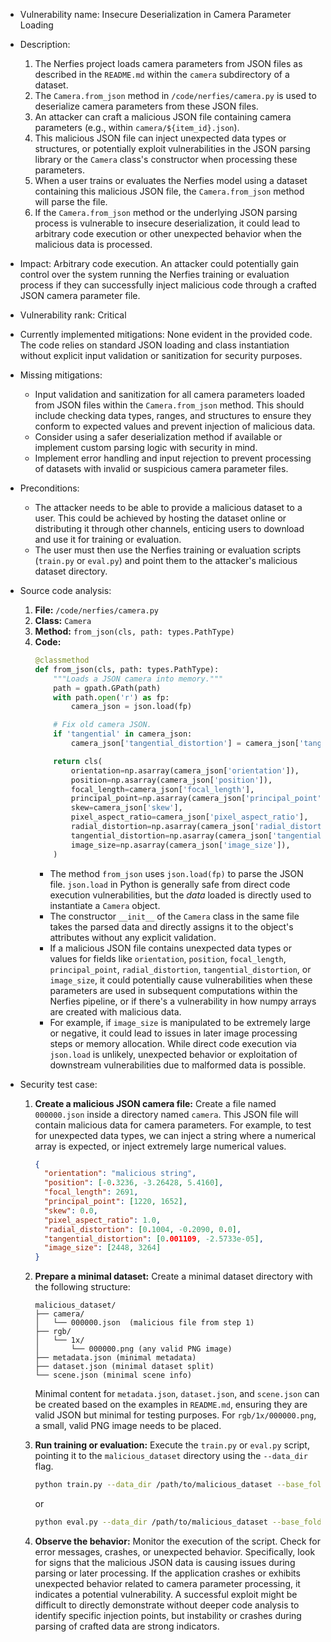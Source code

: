 * Vulnerability name: Insecure Deserialization in Camera Parameter Loading
* Description:
    1. The Nerfies project loads camera parameters from JSON files as described in the `README.md` within the `camera` subdirectory of a dataset.
    2. The `Camera.from_json` method in `/code/nerfies/camera.py` is used to deserialize camera parameters from these JSON files.
    3. An attacker can craft a malicious JSON file containing camera parameters (e.g., within `camera/${item_id}.json`).
    4. This malicious JSON file can inject unexpected data types or structures, or potentially exploit vulnerabilities in the JSON parsing library or the `Camera` class's constructor when processing these parameters.
    5. When a user trains or evaluates the Nerfies model using a dataset containing this malicious JSON file, the `Camera.from_json` method will parse the file.
    6. If the `Camera.from_json` method or the underlying JSON parsing process is vulnerable to insecure deserialization, it could lead to arbitrary code execution or other unexpected behavior when the malicious data is processed.
* Impact: Arbitrary code execution. An attacker could potentially gain control over the system running the Nerfies training or evaluation process if they can successfully inject malicious code through a crafted JSON camera parameter file.
* Vulnerability rank: Critical
* Currently implemented mitigations: None evident in the provided code. The code relies on standard JSON loading and class instantiation without explicit input validation or sanitization for security purposes.
* Missing mitigations:
    - Input validation and sanitization for all camera parameters loaded from JSON files within the `Camera.from_json` method. This should include checking data types, ranges, and structures to ensure they conform to expected values and prevent injection of malicious data.
    - Consider using a safer deserialization method if available or implement custom parsing logic with security in mind.
    - Implement error handling and input rejection to prevent processing of datasets with invalid or suspicious camera parameter files.
* Preconditions:
    - The attacker needs to be able to provide a malicious dataset to a user. This could be achieved by hosting the dataset online or distributing it through other channels, enticing users to download and use it for training or evaluation.
    - The user must then use the Nerfies training or evaluation scripts (`train.py` or `eval.py`) and point them to the attacker's malicious dataset directory.
* Source code analysis:
    1. **File:** `/code/nerfies/camera.py`
    2. **Class:** `Camera`
    3. **Method:** `from_json(cls, path: types.PathType)`
    4. **Code:**
        ```python
        @classmethod
        def from_json(cls, path: types.PathType):
            """Loads a JSON camera into memory."""
            path = gpath.GPath(path)
            with path.open('r') as fp:
                camera_json = json.load(fp)

            # Fix old camera JSON.
            if 'tangential' in camera_json:
                camera_json['tangential_distortion'] = camera_json['tangential']

            return cls(
                orientation=np.asarray(camera_json['orientation']),
                position=np.asarray(camera_json['position']),
                focal_length=camera_json['focal_length'],
                principal_point=np.asarray(camera_json['principal_point']),
                skew=camera_json['skew'],
                pixel_aspect_ratio=camera_json['pixel_aspect_ratio'],
                radial_distortion=np.asarray(camera_json['radial_distortion']),
                tangential_distortion=np.asarray(camera_json['tangential_distortion']),
                image_size=np.asarray(camera_json['image_size']),
            )
        ```
        - The method `from_json` uses `json.load(fp)` to parse the JSON file. `json.load` in Python is generally safe from direct code execution vulnerabilities, but the *data* loaded is directly used to instantiate a `Camera` object.
        - The constructor `__init__` of the `Camera` class in the same file takes the parsed data and directly assigns it to the object's attributes without any explicit validation.
        - If a malicious JSON file contains unexpected data types or values for fields like `orientation`, `position`, `focal_length`, `principal_point`, `radial_distortion`, `tangential_distortion`, or `image_size`, it could potentially cause vulnerabilities when these parameters are used in subsequent computations within the Nerfies pipeline, or if there's a vulnerability in how numpy arrays are created with malicious data.
        - For example, if `image_size` is manipulated to be extremely large or negative, it could lead to issues in later image processing steps or memory allocation. While direct code execution via `json.load` is unlikely, unexpected behavior or exploitation of downstream vulnerabilities due to malformed data is possible.

* Security test case:
    1. **Create a malicious JSON camera file:** Create a file named `000000.json` inside a directory named `camera`. This JSON file will contain malicious data for camera parameters. For example, to test for unexpected data types, we can inject a string where a numerical array is expected, or inject extremely large numerical values.

        ```json
        {
          "orientation": "malicious string",
          "position": [-0.3236, -3.26428, 5.4160],
          "focal_length": 2691,
          "principal_point": [1220, 1652],
          "skew": 0.0,
          "pixel_aspect_ratio": 1.0,
          "radial_distortion": [0.1004, -0.2090, 0.0],
          "tangential_distortion": [0.001109, -2.5733e-05],
          "image_size": [2448, 3264]
        }
        ```

    2. **Prepare a minimal dataset:** Create a minimal dataset directory with the following structure:

        ```
        malicious_dataset/
        ├── camera/
        │   └── 000000.json  (malicious file from step 1)
        ├── rgb/
        │   └── 1x/
        │       └── 000000.png (any valid PNG image)
        ├── metadata.json (minimal metadata)
        ├── dataset.json (minimal dataset split)
        └── scene.json (minimal scene info)
        ```
        Minimal content for `metadata.json`, `dataset.json`, and `scene.json` can be created based on the examples in `README.md`, ensuring they are valid JSON but minimal for testing purposes. For `rgb/1x/000000.png`, a small, valid PNG image needs to be placed.

    3. **Run training or evaluation:** Execute the `train.py` or `eval.py` script, pointing it to the `malicious_dataset` directory using the `--data_dir` flag.

        ```bash
        python train.py --data_dir /path/to/malicious_dataset --base_folder /tmp/nerfies_test --gin_configs configs/test_vrig.gin
        ```
        or
        ```bash
        python eval.py --data_dir /path/to/malicious_dataset --base_folder /tmp/nerfies_test --gin_configs configs/test_vrig.gin
        ```

    4. **Observe the behavior:** Monitor the execution of the script. Check for error messages, crashes, or unexpected behavior. Specifically, look for signs that the malicious JSON data is causing issues during parsing or later processing. If the application crashes or exhibits unexpected behavior related to camera parameter processing, it indicates a potential vulnerability. A successful exploit might be difficult to directly demonstrate without deeper code analysis to identify specific injection points, but instability or crashes during parsing of crafted data are strong indicators.